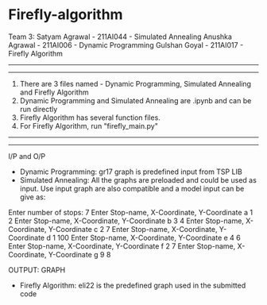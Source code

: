 # Firefly-algorithm
Team 3:
Satyam Agrawal - 211AI044 - Simulated Annealing
Anushka Agrawal - 211AI006 - Dynamic Programming
Gulshan Goyal - 211AI017 - Firefly Algorithm

--------------------------------------------------------
--------------------------------------------------------

1. There are 3 files named - Dynamic Programming, Simulated Annealing and Firefly Algorithm
2. Dynamic Programming and Simulated Annealing are .ipynb and can be run directly
3. Firefly Algorithm has several function files.
4. For Firefly Algorithm, run "firefly_main.py"

--------------------------------------------------------
--------------------------------------------------------

I/P and O/P

- Dynamic Programming: gr17 graph is predefined input from TSP LIB
- Simulated Annealing: All the graphs are preloaded and could be used as input. Use input graph are also compatible and a model input can be give as:

Enter number of stops: 7
Enter Stop-name, X-Coordinate, Y-Coordinate a 1 2
Enter Stop-name, X-Coordinate, Y-Coordinate b 3 4
Enter Stop-name, X-Coordinate, Y-Coordinate c 2 7
Enter Stop-name, X-Coordinate, Y-Coordinate d 1 100
Enter Stop-name, X-Coordinate, Y-Coordinate e 4 6
Enter Stop-name, X-Coordinate, Y-Coordinate f 2 7
Enter Stop-name, X-Coordinate, Y-Coordinate g 9 8

OUTPUT: GRAPH 

- Firefly Algorithm: eli22 is the predefined graph used in the submitted code
